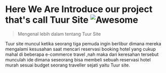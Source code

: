 # Here We Are Introduce our project that's call Tuur Site ![Awesome](https://cdn.rawgit.com/sindresorhus/awesome/d7305f38d29fed78fa85652e3a63e154dd8e8829/media/badge.svg)

> Mengenal lebih dalam tentang Tuur Site

Tuur site muncul ketika seorang tiga pemuda ingin berlibur dimana mereka mengalami kesusahan saat mencari reservasi booking hotel yang cukup mahal di beberapa e-commerce travel ,nah maka dari keresahan tersebut munculah ide dimana seseorang bisa membeli sebuah reservasi hotel murah sesuai budget seorang traveller sejati yaitu Tuur site.
